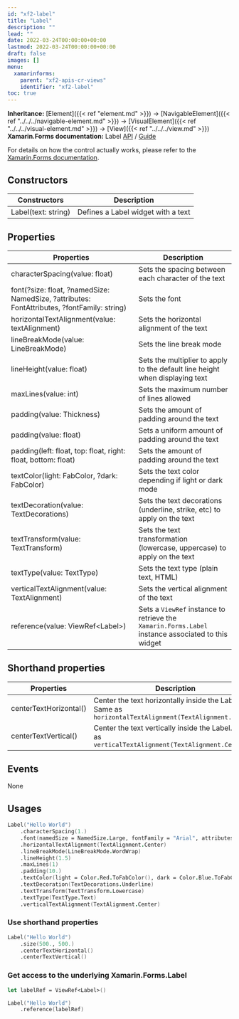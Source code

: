 ```yaml
---
id: "xf2-label"
title: "Label"
description: ""
lead: ""
date: 2022-03-24T00:00:00+00:00
lastmod: 2022-03-24T00:00:00+00:00
draft: false
images: []
menu:
  xamarinforms:
    parent: "xf2-apis-cr-views"
    identifier: "xf2-label"
toc: true
---
```


**Inheritance:** [Element]({{< ref "element.md" >}}) -> [NavigableElement]({{< ref "../../../navigable-element.md" >}}) -> [VisualElement]({{< ref "../../../visual-element.md" >}}) -> [View]({{< ref "../../../view.md" >}})
**Xamarin.Forms documentation:** Label [API](https://docs.microsoft.com/en-us/dotnet/api/xamarin.forms.label) / [Guide](https://docs.microsoft.com/en-us/xamarin/xamarin-forms/user-interface/text/label)

For details on how the control actually works, please refer to the [Xamarin.Forms documentation](https://docs.microsoft.com/en-us/xamarin/xamarin-forms/user-interface/text/label).

## Constructors

| Constructors | Description |
|--|--|
| Label(text: string) | Defines a Label widget with a text |

## Properties

| Properties | Description |
|--|--|
| characterSpacing(value: float) | Sets the spacing between each character of the text |
| font(?size: float, ?namedSize: NamedSize, ?attributes: FontAttributes, ?fontFamily: string) | Sets the font |
| horizontalTextAlignment(value: textAlignment) | Sets the horizontal alignment of the text |
| lineBreakMode(value: LineBreakMode) | Sets the line break mode |
| lineHeight(value: float) | Sets the multiplier to apply to the default line height when displaying text |
| maxLines(value: int) | Sets the maximum number of lines allowed |
| padding(value: Thickness) | Sets the amount of padding around the text |
| padding(value: float) | Sets a uniform amount of padding around the text |
| padding(left: float, top: float, right: float, bottom: float) | Sets the amount of padding around the text |
| textColor(light: FabColor, ?dark: FabColor) | Sets the text color depending if light or dark mode |
| textDecoration(value: TextDecorations) | Sets the text decorations (underline, strike, etc) to apply on the text |
| textTransform(value: TextTransform) | Sets the text transformation (lowercase, uppercase) to apply on the text |
| textType(value: TextType) | Sets the text type (plain text, HTML) |
| verticalTextAlignment(value: TextAlignment) | Sets the vertical alignment of the text |
| reference(value: ViewRef&lt;Label&gt;) | Sets a `ViewRef` instance to retrieve the `Xamarin.Forms.Label` instance associated to this widget |

## Shorthand properties

| Properties | Description |
|--|--|
| centerTextHorizontal() | Center the text horizontally inside the Label. Same as `horizontalTextAlignment(TextAlignment.Center)` |
| centerTextVertical() | Center the text vertically inside the Label. Same as `verticalTextAlignment(TextAlignment.Center)`  |

## Events

None

## Usages

```fs
Label("Hello World")
    .characterSpacing(1.)
    .font(namedSize = NamedSize.Large, fontFamily = "Arial", attributes = FontAttributes.Bold)
    .horizontalTextAlignment(TextAlignment.Center)
    .lineBreakMode(LineBreakMode.WordWrap)
    .lineHeight(1.5)
    .maxLines(1)
    .padding(10.)
    .textColor(light = Color.Red.ToFabColor(), dark = Color.Blue.ToFabColor())
    .textDecoration(TextDecorations.Underline)
    .textTransform(TextTransform.Lowercase)
    .textType(TextType.Text)
    .verticalTextAlignment(TextAlignment.Center)
```

### Use shorthand properties

```fs
Label("Hello World")
    .size(500., 500.)
    .centerTextHorizontal()
    .centerTextVertical()
```

### Get access to the underlying Xamarin.Forms.Label

```fs
let labelRef = ViewRef<Label>()

Label("Hello World")
    .reference(labelRef)
```
